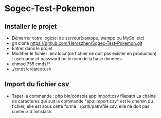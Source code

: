 # Sogec-Test-Pokemon

## Installer le projet
- Démarrer votre logiciel de serveur(xamppe, wampp ou MySql etc)
- git clone https://github.com/Heroszhen/Sogec-Test-Pokemon.git
- Entrer dans le projet
- Modifier le fichier .env.local(ce fichier ne doit pas exister en production) : username et password ou le nom de la base données
- chmod 755 cmds/*
- ./cmds/createdb.sh

## Import du fichier csv
- Taper la commande : php bin/console app:import:csv filepath
La chaîne de caractères qui suit la commande  "app:import:csv" est le chemin du fichier,
elle est sous cette forme : /path/path/file.csv, elle ne doit pas contenir d'antislash.